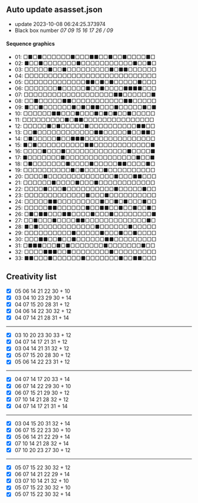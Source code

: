 ## Auto update asasset.json

* update 2023-10-08 06:24:25.373974
* Black box number _07 09 15 16 17 26 / 09_
#### Sequence graphics

* 01: □■□■□□□□□□■□□□■■□□■□□■□□□□■□
* 02: ■□□■□□□□□□□■□□□□□□□□□□□■□□■□
* 03: □□□□□■□□■□□□□□□□□□■□■■□□□□□□
* 04: □□□□□□□□□□□□□□□□□□□□□□□□□□□□
* 05: □□□□□□□□□□□□□■■□■□■□□□□□■□□□
* 06: □□□□□□□■□□□□□■□□■□□□□■■■■□□□
* 07: □□□□□□□□□□□□□□□□□□□■■□□□□□□■
* 08: □□■□□□□□■■□□□□□□□□□□□■■□□□□□
* 09: ■□□■□□□□□□■□■□■■□□□■□□□□□■□■
* 10: □□□□□□■■□□□■□□□■□■□■□□■□□□□□
* 11: □□□□□□□□□■□■■□□□□□□□□□□□□□□□
* 12: □□□□□■□■□□□□□■□□□□□□□□□□■■□□
* 13: □□■□□□□□□□□□□□□■■□□□□□■□□■■□
* 14: □■□□□□□■□□■■■□□□□□□□□□□□□□□□
* 15: ■□■□□□□□□□□□□■■□□□□□□□□□□□□■
* 16: □□□□■□□□■□□□□□□□□□□□□□■□□□□■
* 17: ■□□□□□□□■□□□□□□□□□□□□□□□■□□■
* 18: □■□□□□□□□■□□□□■□□□□□■■□□□□■□
* 19: □□□□□□□□□□■□■□□□□■□□□□□□□□□□
* 20: □□□□■□□□□□□□□□□□□□□■□□□■■□□□
* 21: □□□□□□■□□□□■□□□■□□□□□□□□□□□□
* 22: □□□□■□□□■□□□□□□□□□□■□□□□□■□□
* 23: □□□□□□□□□□□□□■□□□■□□□□□□□□□□
* 24: □□□□□■■□□□□□□□□□■□□■□■□□□■□□
* 25: □□□□□■■□□□□□□■□□■■□□■□□■□□■□
* 26: □■□■■□□□■■□□□□■□□□■□□□□□□□□■
* 27: □□■□□□■□□□□■■□□□□□□□□□□□□□■□
* 28: ■□■□□□□□□□□□□□□■□□□□□□■□□□□□
* 29: □□□□□□□□□□■□□□□□■□□□■□□■□□□□
* 30: □□□■■□□■□□■□□□□□□■■□□□□□□□□□
* 31: □■■■□□□■□■□□□□□□□■□□□□□□□■□□
* 32: □□□□■■■□□■□□□□□□□□■□□□□□□□□□
* 33: ■■□□□■□□□□□□■□□□□□□□■□□■■□□□
## Creativity list

- [x] 05 06 14 21 22 30 + 10
- [x] 03 04 10 23 29 30 + 14
- [x] 04 07 15 20 28 31 + 12
- [x] 04 06 14 22 30 32 + 12
- [x] 04 07 14 21 28 31 + 14
***
- [x] 03 10 20 23 30 33 + 12
- [x] 04 07 14 17 21 31 + 12
- [x] 03 04 14 21 31 32 + 12
- [x] 05 07 15 20 28 30 + 12
- [x] 05 06 14 22 23 31 + 12
***
- [x] 04 07 14 17 20 33 + 14
- [x] 06 07 14 22 29 30 + 10
- [x] 06 07 15 21 29 30 + 12
- [x] 07 10 14 21 28 32 + 12
- [x] 04 07 14 17 21 31 + 14
***
- [x] 03 04 15 20 31 32 + 14
- [x] 06 07 15 22 23 30 + 10
- [x] 05 06 14 21 22 29 + 14
- [x] 07 10 14 21 28 32 + 14
- [x] 07 10 20 23 27 30 + 12
***
- [x] 05 07 15 22 30 32 + 12
- [x] 06 07 14 21 22 29 + 14
- [x] 03 07 10 14 21 32 + 10
- [x] 05 07 15 22 30 32 + 10
- [x] 05 07 15 22 30 32 + 14
